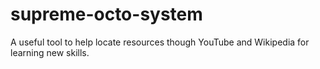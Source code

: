 # supreme-octo-system
A useful tool to help locate resources though YouTube and Wikipedia for learning new skills.
